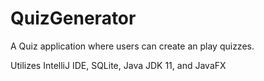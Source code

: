 # QuizGenerator
A Quiz application where users can create an play quizzes.

Utilizes IntelliJ IDE, SQLite, Java JDK 11, and JavaFX

